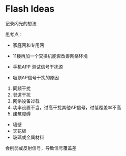 # Flash Ideas

记录闪光的想法

思考点：

- 家庭网和专用网
- 11楼再加一个交换机能否改善网络环境
- 手机APP 测试信号干扰源

- 吸顶AP信号干扰的原因

1. 同频干扰
2. 邻道干扰
3. 网络设备过载
4. 功率设置不当，过高干扰其他AP信号，过低覆盖率不高
5. 建筑障碍

- 墙壁
- 天花板
- 玻璃或金属材料

会削弱或反射信号，导致信号覆盖差

